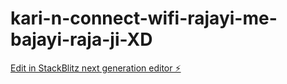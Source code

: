 # kari-n-connect-wifi-rajayi-me-bajayi-raja-ji-XD

[Edit in StackBlitz next generation editor ⚡️](https://stackblitz.com/~/github.com/iamsatyanchal/kari-n-connect-wifi-rajayi-me-bajayi-raja-ji-XD)